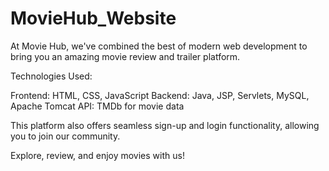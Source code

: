# MovieHub_Website
At Movie Hub, we've combined the best of modern web development to bring you an amazing movie review and trailer platform.

Technologies Used:

Frontend: HTML, CSS, JavaScript
Backend: Java, JSP, Servlets, MySQL, Apache Tomcat
API: TMDb for movie data

This platform also offers seamless sign-up and login functionality, allowing you to join our community.

Explore, review, and enjoy movies with us!

